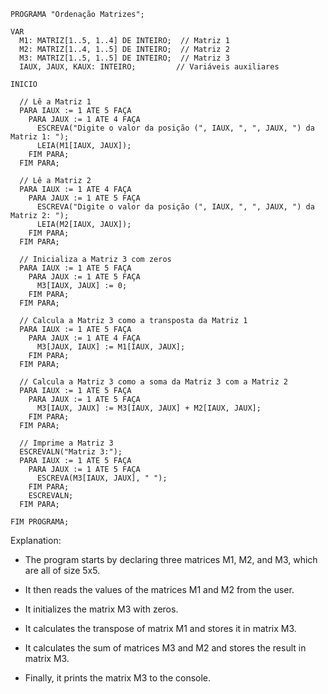 ```portugol
PROGRAMA "Ordenação Matrizes";

VAR
  M1: MATRIZ[1..5, 1..4] DE INTEIRO;  // Matriz 1
  M2: MATRIZ[1..4, 1..5] DE INTEIRO;  // Matriz 2
  M3: MATRIZ[1..5, 1..5] DE INTEIRO;  // Matriz 3
  IAUX, JAUX, KAUX: INTEIRO;         // Variáveis auxiliares

INICIO

  // Lê a Matriz 1
  PARA IAUX := 1 ATE 5 FAÇA
    PARA JAUX := 1 ATE 4 FAÇA
      ESCREVA("Digite o valor da posição (", IAUX, ", ", JAUX, ") da Matriz 1: ");
      LEIA(M1[IAUX, JAUX]);
    FIM PARA;
  FIM PARA;

  // Lê a Matriz 2
  PARA IAUX := 1 ATE 4 FAÇA
    PARA JAUX := 1 ATE 5 FAÇA
      ESCREVA("Digite o valor da posição (", IAUX, ", ", JAUX, ") da Matriz 2: ");
      LEIA(M2[IAUX, JAUX]);
    FIM PARA;
  FIM PARA;

  // Inicializa a Matriz 3 com zeros
  PARA IAUX := 1 ATE 5 FAÇA
    PARA JAUX := 1 ATE 5 FAÇA
      M3[IAUX, JAUX] := 0;
    FIM PARA;
  FIM PARA;

  // Calcula a Matriz 3 como a transposta da Matriz 1
  PARA IAUX := 1 ATE 5 FAÇA
    PARA JAUX := 1 ATE 4 FAÇA
      M3[JAUX, IAUX] := M1[IAUX, JAUX];
    FIM PARA;
  FIM PARA;

  // Calcula a Matriz 3 como a soma da Matriz 3 com a Matriz 2
  PARA IAUX := 1 ATE 5 FAÇA
    PARA JAUX := 1 ATE 5 FAÇA
      M3[IAUX, JAUX] := M3[IAUX, JAUX] + M2[IAUX, JAUX];
    FIM PARA;
  FIM PARA;

  // Imprime a Matriz 3
  ESCREVALN("Matriz 3:");
  PARA IAUX := 1 ATE 5 FAÇA
    PARA JAUX := 1 ATE 5 FAÇA
      ESCREVA(M3[IAUX, JAUX], " ");
    FIM PARA;
    ESCREVALN;
  FIM PARA;

FIM PROGRAMA;
```

Explanation:

* The program starts by declaring three matrices M1, M2, and M3, which are all of size 5x5.

* It then reads the values of the matrices M1 and M2 from the user.

* It initializes the matrix M3 with zeros.

* It calculates the transpose of matrix M1 and stores it in matrix M3.

* It calculates the sum of matrices M3 and M2 and stores the result in matrix M3.

* Finally, it prints the matrix M3 to the console.